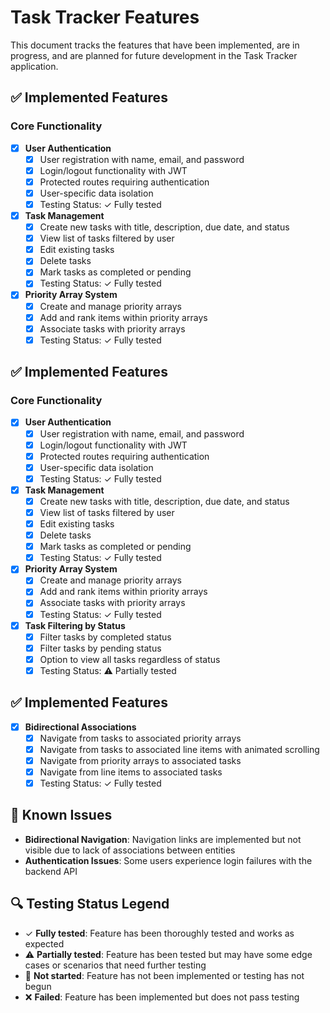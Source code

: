 # Task Tracker Features

This document tracks the features that have been implemented, are in progress, and are planned for future development in the Task Tracker application.

## ✅ Implemented Features

### Core Functionality
- [x] **User Authentication**
  - [x] User registration with name, email, and password
  - [x] Login/logout functionality with JWT
  - [x] Protected routes requiring authentication
  - [x] User-specific data isolation
  - [x] Testing Status: ✓ Fully tested

- [x] **Task Management**
  - [x] Create new tasks with title, description, due date, and status
  - [x] View list of tasks filtered by user
  - [x] Edit existing tasks
  - [x] Delete tasks
  - [x] Mark tasks as completed or pending
  - [x] Testing Status: ✓ Fully tested

- [x] **Priority Array System**
  - [x] Create and manage priority arrays
  - [x] Add and rank items within priority arrays
  - [x] Associate tasks with priority arrays
  - [x] Testing Status: ✓ Fully tested

## ✅ Implemented Features

### Core Functionality
- [x] **User Authentication**
  - [x] User registration with name, email, and password
  - [x] Login/logout functionality with JWT
  - [x] Protected routes requiring authentication
  - [x] User-specific data isolation
  - [x] Testing Status: ✓ Fully tested

- [x] **Task Management**
  - [x] Create new tasks with title, description, due date, and status
  - [x] View list of tasks filtered by user
  - [x] Edit existing tasks
  - [x] Delete tasks
  - [x] Mark tasks as completed or pending
  - [x] Testing Status: ✓ Fully tested

- [x] **Priority Array System**
  - [x] Create and manage priority arrays
  - [x] Add and rank items within priority arrays
  - [x] Associate tasks with priority arrays
  - [x] Testing Status: ✓ Fully tested

- [x] **Task Filtering by Status**
  - [x] Filter tasks by completed status
  - [x] Filter tasks by pending status
  - [x] Option to view all tasks regardless of status
  - [x] Testing Status: ⚠️ Partially tested

## ✅ Implemented Features

- [x] **Bidirectional Associations**
  - [x] Navigate from tasks to associated priority arrays
  - [x] Navigate from tasks to associated line items with animated scrolling
  - [x] Navigate from priority arrays to associated tasks
  - [x] Navigate from line items to associated tasks
  - [x] Testing Status: ✓ Fully tested

## 🐛 Known Issues

- **Bidirectional Navigation**: Navigation links are implemented but not visible due to lack of associations between entities
- **Authentication Issues**: Some users experience login failures with the backend API

## 🔍 Testing Status Legend

- ✓ **Fully tested**: Feature has been thoroughly tested and works as expected
- ⚠️ **Partially tested**: Feature has been tested but may have some edge cases or scenarios that need further testing
- 🚫 **Not started**: Feature has not been implemented or testing has not begun
- ❌ **Failed**: Feature has been implemented but does not pass testing
